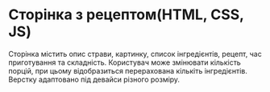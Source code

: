 # Сторінка з рецептом(HTML, CSS, JS)
Сторінка містить опис страви, картинку, список інгредієнтів, рецепт, час приготування та складність. 
Користувач може змінювати кількість порцій, при цьому відобразиться перерахована кількіть інгредієнтів.
Верстку адаптовано під девайси різного розміру.

